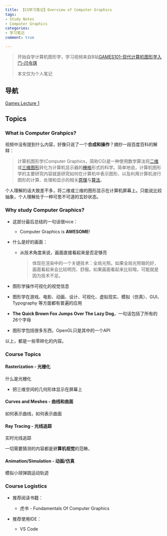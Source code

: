 ```yaml
---
title: 【CG学习笔记】Overview of Computer Graphics
tags:
- Study Notes
- Computer Graphics
categories:
- 学习笔记
comment: true

---
```


>  开始自学计算机图形学，学习视频来自B站[GAMES101-现代计算机图形学入门-闫令琪](https://www.bilibili.com/video/BV1X7411F744?p=1)
>
>  本文仅为个人笔记

## 导航

[Games Lecture 1]()

 ## Topics

### What is Computer Grahpics?

视频中没有提到什么内容，好像只说了一个**合成和操作**？摘抄一段百度百科的解释：

> 计算机图形学(Computer Graphics，简称CG)是一种使用数学算法将[二维](https://baike.baidu.com/item/二维/380405?fromModule=lemma_inlink)或[三维图形](https://baike.baidu.com/item/三维图形/5612976?fromModule=lemma_inlink)转化为计算机显示器的[栅格](https://baike.baidu.com/item/栅格/7368256?fromModule=lemma_inlink)形式的科学。简单地说，计算机图形学的主要研究内容就是研究如何在计算机中表示图形、以及利用计算机进行图形的计算、处理和显示的相关[原理](https://baike.baidu.com/item/原理/85014?fromModule=lemma_inlink)与[算法](https://baike.baidu.com/item/算法/209025?fromModule=lemma_inlink)。

个人理解的话大致差不多，将二维或三维的图形显示在计算机屏幕上。只能说比较抽象，个人理解处于一种可思不可道的玄妙状态。

### Why study Computer Graphics?

- 这部分最后总结的一句话很nice：

  - Computer Graphics is **AWESOME**!

- 什么是好的画面：

  - 从技术角度来说，画面直接看起来是否足够亮

    > 体现在渲染中的一个关键技术：全局光照。如果全局光照做的好，画面看起来会比较明亮、舒服。如果画面看起来比较暗，可能就是因为技术不足。

- 图形学操作可视化的视觉信息

- 图形学在游戏、电影、动画、设计、可视化、虚拟现实、模拟（仿真）、GUI、Typography 等方面都有普遍的应用 

- **The Quick Brown Fox Jumps Over The Lazy Dog**，一句话包括了所有的26个字母

- 图形学包括很多东西，OpenGL只是其中的一个API

以上，都是一些零碎化的内容。

### Course Topics

#### Rasterization - 光栅化

什么是光栅化

- 把三维空间的几何形体显示在屏幕上

#### Curves and Meshes - 曲线和曲面

如何表示曲线，如何表示曲面

#### Ray Tracing - 光线追踪 

实时光线追踪

一切需要猜测的内容都是**计算机视觉**的范畴，

#### Animation/Simulation - 动画/仿真

模拟小球弹跳运动轨迹

### Course Logistics

- 推荐阅读书籍：
  - 虎书 - Fundamentals Of Computer Graphics

- 推荐使用IDE：
  - VS Code
